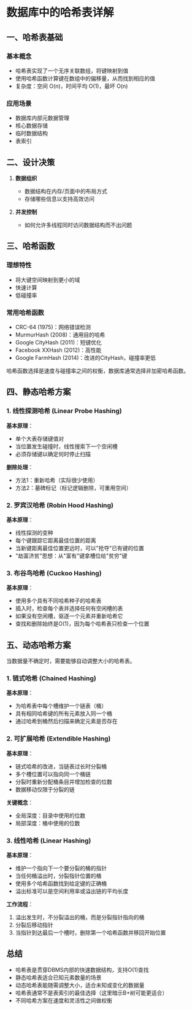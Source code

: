 # 数据库中的哈希表详解

## 一、哈希表基础

### 基本概念

- 哈希表实现了一个无序关联数组，将键映射到值
- 使用哈希函数计算键在数组中的偏移量，从而找到相应的值
- 复杂度：空间 O(n)，时间平均 O(1)，最坏 O(n)

### 应用场景

- 数据库内部元数据管理
- 核心数据存储
- 临时数据结构
- 表索引

## 二、设计决策

1. **数据组织**

   - 数据结构在内存/页面中的布局方式
   - 存储哪些信息以支持高效访问

2. **并发控制**
   - 如何允许多线程同时访问数据结构而不出问题

## 三、哈希函数

### 理想特性

- 将大键空间映射到更小的域
- 快速计算
- 低碰撞率

### 常用哈希函数

- CRC-64 (1975)：网络错误检测
- MurmurHash (2008)：通用目的哈希
- Google CityHash (2011)：短键优化
- Facebook XXHash (2012)：高性能
- Google FarmHash (2014)：改进的CityHash，碰撞率更低

哈希函数选择是速度与碰撞率之间的权衡，数据库通常选择非加密哈希函数。

## 四、静态哈希方案

### 1. 线性探测哈希 (Linear Probe Hashing)

**基本原理**：

- 单个大表存储键值对
- 当位置发生碰撞时，线性搜索下一个空闲槽
- 必须存储键以确定何时停止扫描

**删除处理**：

- 方法1：重新哈希（实际很少使用）
- 方法2：墓碑标记（标记逻辑删除，可重用空间）

### 2. 罗宾汉哈希 (Robin Hood Hashing)

**基本原理**：

- 线性探测的变种
- 每个键跟踪它距离最佳位置的距离
- 当新键距离最佳位置更远时，可以"抢夺"已有键的位置
- "劫富济贫"思想：从"富有"键拿槽位给"贫穷"键

### 3. 布谷鸟哈希 (Cuckoo Hashing)

**基本原理**：

- 使用多个具有不同哈希种子的哈希表
- 插入时，检查每个表并选择任何有空闲槽的表
- 如果没有空闲槽，驱逐一个元素并重新哈希它
- 查找和删除始终是O(1)，因为每个哈希表只检查一个位置

## 五、动态哈希方案

当数据量不确定时，需要能够自动调整大小的哈希表。

### 1. 链式哈希 (Chained Hashing)

**基本原理**：

- 为哈希表中每个槽维护一个链表（桶）
- 具有相同哈希键的所有元素放入同一个桶
- 通过哈希到桶然后扫描来确定元素是否存在

### 2. 可扩展哈希 (Extendible Hashing)

**基本原理**：

- 链式哈希的改进，当链表过长时分裂桶
- 多个槽位置可以指向同一个桶链
- 分裂时重新分配桶条目并增加检查的位数
- 数据移动仅限于分裂的链

**关键概念**：

- 全局深度：目录中使用的位数
- 局部深度：桶中使用的位数

### 3. 线性哈希 (Linear Hashing)

**基本原理**：

- 维护一个指向下一个要分裂的桶的指针
- 当任何桶溢出时，分裂指针位置的桶
- 使用多个哈希函数找到给定键的正确桶
- 溢出标准可以是空间利用率或溢出链的平均长度

**工作流程**：

1. 溢出发生时，不分裂溢出的桶，而是分裂指针指向的桶
2. 分裂后移动指针
3. 当指针到达最后一个槽时，删除第一个哈希函数并移回开始位置

## 总结

- 哈希表是贯穿DBMS内部的快速数据结构，支持O(1)查找
- 静态哈希表适合已知元素数量的场景
- 动态哈希表能随需调整大小，适合未知或变化的数据量
- 哈希表通常不是表索引的最佳选择（这里暗示B+树可能更适合）
- 不同哈希方案在速度和灵活性之间做权衡
